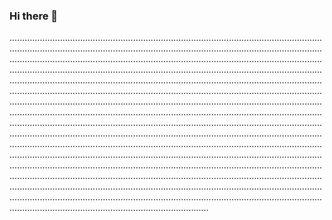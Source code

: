 ### Hi there 👋

...............................................................................................................................................................................................................................................................................................................................................................................................................................................................................................................................................................................................................................................................................................................................................................................................................................................................................................................................................................................................................................................................................................................................................................................................................................................................................................................................................................................................................................................................................................................................................................................................................................................................................................................................................................................................................................................................................................................................................................................................................................................................................................................................................